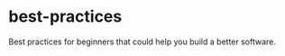 best-practices
==============

Best practices for beginners that could help you build a better software.
